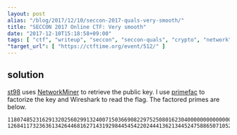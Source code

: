 ```yaml
---
layout: post
alias: "/blog/2017/12/10/seccon-2017-quals-very-smooth/"
title: "SECCON 2017 Online CTF: Very smooth"
date: "2017-12-10T15:18:58+09:00"
tags: [ "ctf", "writeup", "seccon", "seccon-quals", "crypto", "network", "rsa" ]
"target_url": [ "https://ctftime.org/event/512/" ]
---
```


## solution

[st98](https://twitter.com/st98_) uses [NetworkMiner](http://www.netresec.com/?page=NetworkMiner) to retrieve the public key. I use [primefac](https://github.com/elliptic-shiho/primefac-fork) to factorize the key and Wireshark to read the flag.
The factored primes are below.

```
11807485231629132025602991324007150366908229752508016230400000000000000000000000000000000000000000000000000000000000000000000000000000000000000000000000001
12684117323636134264468162714319298445454220244413621344524758865071052169170753552224766744798369054498758364258656141800253652826603727552918575175830897
```
